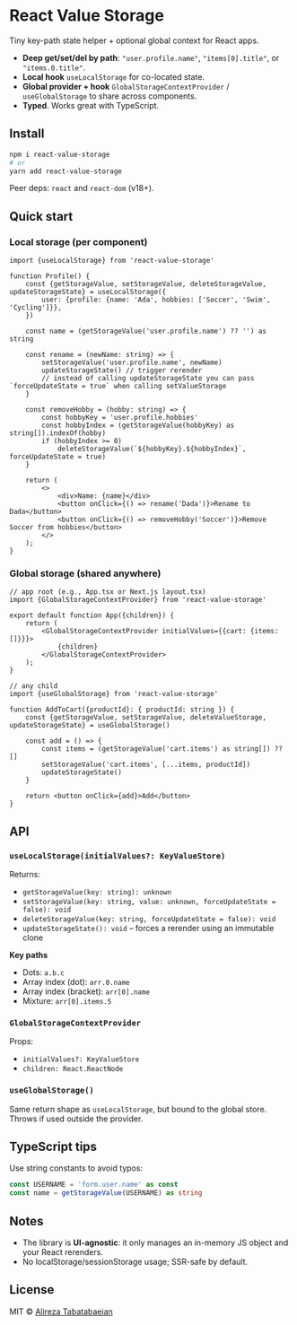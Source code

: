 # React Value Storage

Tiny key-path state helper + optional global context for React apps.

- **Deep get/set/del by path**: `"user.profile.name"`, `"items[0].title"`, or `"items.0.title"`.
- **Local hook** `useLocalStorage` for co-located state.
- **Global provider + hook** `GlobalStorageContextProvider` / `useGlobalStorage` to share across components.
- **Typed**. Works great with TypeScript.

## Install

```bash
npm i react-value-storage
# or
yarn add react-value-storage
```

Peer deps: `react` and `react-dom` (v18+).

## Quick start

### Local storage (per component)

```tsx
import {useLocalStorage} from 'react-value-storage'

function Profile() {
    const {getStorageValue, setStorageValue, deleteStorageValue, updateStorageState} = useLocalStorage({
        user: {profile: {name: 'Ada', hobbies: ['Soccer', 'Swim', 'Cycling']}},
    })

    const name = (getStorageValue('user.profile.name') ?? '') as string

    const rename = (newName: string) => {
        setStorageValue('user.profile.name', newName)
        updateStorageState() // trigger rerender
        // instead of calling updateStorageState you can pass `forceUpdateState = true` when calling setValueStorage
    }

    const removeHobby = (hobby: string) => {
        const hobbyKey = 'user.profile.hobbies'
        const hobbyIndex = (getStorageValue(hobbyKey) as string[]).indexOf(hobby)
        if (hobbyIndex >= 0)
            deleteStorageValue(`${hobbyKey}.${hobbyIndex}`, forceUpdateState = true)
    }

    return (
        <>
            <div>Name: {name}</div>
            <button onClick={() => rename('Dada')}>Rename to Dada</button>
            <button onClick={() => removeHobby('Soccer')}>Remove Soccer from hobbies</button>
        </>
    );
}
```

### Global storage (shared anywhere)

```tsx
// app root (e.g., App.tsx or Next.js layout.tsx)
import {GlobalStorageContextProvider} from 'react-value-storage'

export default function App({children}) {
    return (
        <GlobalStorageContextProvider initialValues={{cart: {items: []}}}>
            {children}
        </GlobalStorageContextProvider>
    );
}
```

```tsx
// any child
import {useGlobalStorage} from 'react-value-storage'

function AddToCart({productId}: { productId: string }) {
    const {getStorageValue, setStorageValue, deleteValueStorage, updateStorageState} = useGlobalStorage()

    const add = () => {
        const items = (getStorageValue('cart.items') as string[]) ?? []
        setStorageValue('cart.items', [...items, productId])
        updateStorageState()
    }

    return <button onClick={add}>Add</button>
}
```

## API

### `useLocalStorage(initialValues?: KeyValueStore)`

Returns:

- `getStorageValue(key: string): unknown`
- `setStorageValue(key: string, value: unknown, forceUpdateState = false): void`
- `deleteStorageValue(key: string, forceUpdateState = false): void`
- `updateStorageState(): void` – forces a rerender using an immutable clone

**Key paths**

- Dots: `a.b.c`
- Array index (dot): `arr.0.name`
- Array index (bracket): `arr[0].name`
- Mixture: `arr[0].items.5`

### `GlobalStorageContextProvider`

Props:

- `initialValues?: KeyValueStore`
- `children: React.ReactNode`

### `useGlobalStorage()`

Same return shape as `useLocalStorage`, but bound to the global store. Throws if used outside the provider.

## TypeScript tips

Use string constants to avoid typos:

```ts
const USERNAME = 'form.user.name' as const
const name = getStorageValue(USERNAME) as string
```

## Notes

- The library is **UI-agnostic**: it only manages an in-memory JS object and your React rerenders.
- No localStorage/sessionStorage usage; SSR-safe by default.

## License

MIT © [Alireza Tabatabaeian](https://github.com/Alireza-Tabatabaeian)
